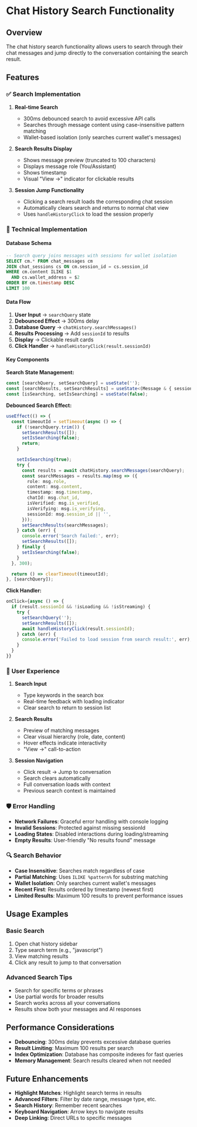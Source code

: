 # Chat History Search Functionality

## Overview

The chat history search functionality allows users to search through their chat messages and jump directly to the conversation containing the search result.

## Features

### ✅ **Search Implementation**

1. **Real-time Search**
   - 300ms debounced search to avoid excessive API calls
   - Searches through message content using case-insensitive pattern matching
   - Wallet-based isolation (only searches current wallet's messages)

2. **Search Results Display**
   - Shows message preview (truncated to 100 characters)
   - Displays message role (You/Assistant)
   - Shows timestamp
   - Visual "View →" indicator for clickable results

3. **Session Jump Functionality**
   - Clicking a search result loads the corresponding chat session
   - Automatically clears search and returns to normal chat view
   - Uses `handleHistoryClick` to load the session properly

### 🔧 **Technical Implementation**

#### Database Schema
```sql
-- Search query joins messages with sessions for wallet isolation
SELECT cm.* FROM chat_messages cm
JOIN chat_sessions cs ON cm.session_id = cs.session_id
WHERE cm.content ILIKE $1 
  AND cs.wallet_address = $2
ORDER BY cm.timestamp DESC 
LIMIT 100
```

#### Data Flow
1. **User Input** → `searchQuery` state
2. **Debounced Effect** → 300ms delay
3. **Database Query** → `chatHistory.searchMessages()`
4. **Results Processing** → Add `sessionId` to results
5. **Display** → Clickable result cards
6. **Click Handler** → `handleHistoryClick(result.sessionId)`

#### Key Components

**Search State Management:**
```typescript
const [searchQuery, setSearchQuery] = useState('');
const [searchResults, setSearchResults] = useState<(Message & { sessionId: string })[]>([]);
const [isSearching, setIsSearching] = useState(false);
```

**Debounced Search Effect:**
```typescript
useEffect(() => {
  const timeoutId = setTimeout(async () => {
    if (!searchQuery.trim()) {
      setSearchResults([]);
      setIsSearching(false);
      return;
    }

    setIsSearching(true);
    try {
      const results = await chatHistory.searchMessages(searchQuery);
      const searchMessages = results.map(msg => ({
        role: msg.role,
        content: msg.content,
        timestamp: msg.timestamp,
        chatId: msg.chat_id,
        isVerified: msg.is_verified,
        isVerifying: msg.is_verifying,
        sessionId: msg.session_id || '',
      }));
      setSearchResults(searchMessages);
    } catch (err) {
      console.error('Search failed:', err);
      setSearchResults([]);
    } finally {
      setIsSearching(false);
    }
  }, 300);

  return () => clearTimeout(timeoutId);
}, [searchQuery]);
```

**Click Handler:**
```typescript
onClick={async () => {
  if (result.sessionId && !isLoading && !isStreaming) {
    try {
      setSearchQuery('');
      setSearchResults([]);
      await handleHistoryClick(result.sessionId);
    } catch (err) {
      console.error('Failed to load session from search result:', err);
    }
  }
}}
```

### 🎯 **User Experience**

1. **Search Input**
   - Type keywords in the search box
   - Real-time feedback with loading indicator
   - Clear search to return to session list

2. **Search Results**
   - Preview of matching messages
   - Clear visual hierarchy (role, date, content)
   - Hover effects indicate interactivity
   - "View →" call-to-action

3. **Session Navigation**
   - Click result → Jump to conversation
   - Search clears automatically
   - Full conversation loads with context
   - Previous search context is maintained

### 🛡️ **Error Handling**

- **Network Failures**: Graceful error handling with console logging
- **Invalid Sessions**: Protected against missing sessionId
- **Loading States**: Disabled interactions during loading/streaming
- **Empty Results**: User-friendly "No results found" message

### 🔍 **Search Behavior**

- **Case Insensitive**: Searches match regardless of case
- **Partial Matching**: Uses `ILIKE %pattern%` for substring matching  
- **Wallet Isolation**: Only searches current wallet's messages
- **Recent First**: Results ordered by timestamp (newest first)
- **Limited Results**: Maximum 100 results to prevent performance issues

## Usage Examples

### Basic Search
1. Open chat history sidebar
2. Type search term (e.g., "javascript")
3. View matching results
4. Click any result to jump to that conversation

### Advanced Search Tips
- Search for specific terms or phrases
- Use partial words for broader results
- Search works across all your conversations
- Results show both your messages and AI responses

## Performance Considerations

- **Debouncing**: 300ms delay prevents excessive database queries
- **Result Limiting**: Maximum 100 results per search
- **Index Optimization**: Database has composite indexes for fast queries
- **Memory Management**: Search results cleared when not needed

## Future Enhancements

- **Highlight Matches**: Highlight search terms in results
- **Advanced Filters**: Filter by date range, message type, etc.
- **Search History**: Remember recent searches
- **Keyboard Navigation**: Arrow keys to navigate results
- **Deep Linking**: Direct URLs to specific messages